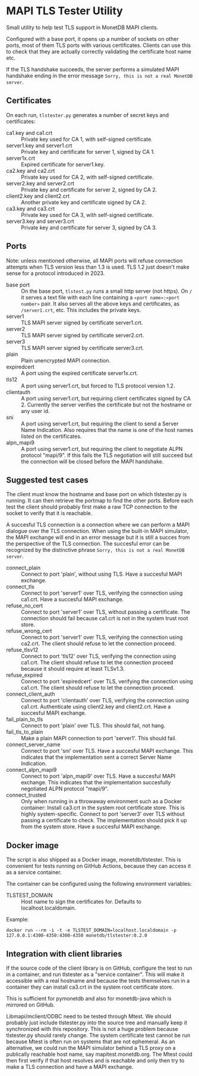 MAPI TLS Tester Utility
=======================

Small utility to help test TLS support in MonetDB MAPI clients.

Configured with a base port, it opens up a number of sockets on other ports,
most of them TLS ports with various certificates. Clients can use this to check
that they are actually correctly validating the certificate host name etc.

If the TLS handshake succeeds, the server performs a simulated MAPI
handshake ending in the error message 
`Sorry, this is not a real MonetDB server`.


Certificates
------------

On each run, `tlstester.py` generates a number of secret keys and certificates:

<dl>

<dt>ca1.key and ca1.crt</dt>
<dd>Private key used for CA 1, with self-signed certificate.
</dd>
<dt>server1.key and server1.crt</dt>
<dd>Private key and certificate for server 1, signed by CA 1.
</dd>

<dt>server1x.crt</dt>
<dd>Expired certificate for server1.key.</dd>

<dt>ca2.key and ca2.crt</dt>
<dd>Private key used for CA 2, with self-signed certificate.
</dd>
<dt>server2.key and server2.crt</dt>
<dd>Private key and certificate for server 2, signed by CA 2.
</dd>

<dt>client2.key and client2.crt</dt>
<dd>Another private key and certificate signed by CA 2.</dd>

<dt>ca3.key and ca3.crt</dt>
<dd>Private key used for CA 3, with self-signed certificate.
</dd>
<dt>server3.key and server3.crt</dt>
<dd>Private key and certificate for server 3, signed by CA 3.
</dd>

</dl>


Ports
-----

Note: unless mentioned otherwise, all MAPI ports will refuse connection attempts
when TLS version less than 1.3 is used. TLS 1.2 just doesn't make sense for a
protocol introduced in 2023.

<dl>

<dt>base port</dt>
<dd>
   On the base port, <code>tlstest.py</code> runs a small http server (not https).
   On <code>/</code> it serves a text file with each line containing a
   <code>«port name»:«port number»</code> pair.
   It also serves all the above keys and certificates, as <code>/server1.crt</code>,
   etc. This includes the private keys.
</dd>

<dt>server1</dt>
<dd>TLS MAPI server signed by certificate server1.crt.</dd>

<dt>server2</dt>
<dd>TLS MAPI server signed by certificate server2.crt.</dd>

<dt>server3</dt>
<dd>TLS MAPI server signed by certificate server3.crt.</dd>

<dt>plain</dt>
<dd>Plain unencrypted MAPI connection.</dd>

<dt>expiredcert</dt>
<dd>A port using the expired certificate server1x.crt.</dd>

<dt>tls12</dt>
<dd>A port using server1.crt, but forced to TLS protocol version 1.2.</dd>

<dt>clientauth</dt>
<dd>
   A port using server1.crt, but requiring client certificates signed by CA 2.
   Currently the server verifies the certificate but not the hostname or any
   user id.
</dd>

<dt>sni</dt>
<dd>
   A port using server1.crt, but requiring the client to send a Server Name Indication.
   Also requires that the name is one of the host names listed on the certificates.
</dd>

<dt>alpn_mapi9</dt>
<dd>
   A port using server1.crt, but requiring the client to negotiate ALPN protocol
   "mapi/9". If this fails the TLS negotiation will still succeed but the connection
   will be closed before the MAPI handshake.
</dd>

</dl>


Suggested test cases
--------------------

The client must know the hostname and base port on which tlstester.py is
running. It can then retrieve the portmap to find the other ports. Before each
test the client should probably first make a raw TCP connection to the socket to
verify that it is reachable.

A succesful TLS connection is a connection where we can perform a MAPI dialogue
over the TLS connection. When using the built-in MAPI simulator, the MAPI
exchange will end in an error message but it is still a succes from the
perspective of the TLS connection. The succesful error can be recognized by the
distinctive phrase `Sorry, this is not a real MonetDB server`.

<dl>

<dt>connect_plain</dt>
<dd>
   Connect to port 'plain', without using TLS. Have a succesful MAPI exchange.
</dd>

<dt>connect_tls</dt>
<dd>
   Connect to port 'server1' over TLS, verifying the connection using ca1.crt.
   Have a succesful MAPI exchange.
</dd>

<dt>refuse_no_cert</dt>
<dd>
   Connect to port 'server1' over TLS, without passing a certificate.
   The connection should fail because ca1.crt is not in the system trust root store.
</dd>

<dt>refuse_wrong_cert</dt>
<dd>
   Connect to port 'server1' over TLS, verifying the connection using ca2.crt.
   The client should refuse to let the connection proceed.
</dd>

<dt>refuse_tlsv12</dt>
<dd>
   Connect to port 'tls12' over TLS, verifying the connection using ca1.crt.
   The client should refuse to let the connection proceed because it should
   require at least TLSv1.3.
</dd>

<dt>refuse_expired</dt>
<dd>
   Connect to port 'expiredcert' over TLS, verifying the connection using ca1.crt.
   The client should refuse to let the connection proceed.
</dd>

<dt>connect_client_auth</dt>
<dd>
   Connect to port 'clientauth' over TLS, verifying the connection using ca1.crt.
   Authenticate using client2.key and client2.crt.
   Have a succesful MAPI exchange.
</dd>

<dt>fail_plain_to_tls</dt>
<dd>
   Connect to port 'plain' over TLS. This should fail, not hang.
</dd>

<dt>fail_tls_to_plain</dt>
<dd>
   Make a plain MAPI connection to port 'server1'. This should fail.
</dd>

<dt>connect_server_name</dt>
<dd>
   Connect to port 'sni' over TLS. Have a succesful MAPI exchange.
   This indicates that the implementation sent a correct Server Name Indication.
</dd>

<dt>connect_alpn_mapi9</dt>
<dd>
   Connect to port 'alpn_mapi9' over TLS. Have a succesful MAPI exchange.
   This indicates that the implementation succesfully negotiated ALPN protocol
   "mapi/9".
</dd>

<dt>connect_trusted</dt>
<dd>
   Only when running in a throwaway environment such as a Docker container:
   Install ca3.crt in the system root certificate store. This is highly
   system-specific. Connect to port 'server3' over TLS without passing a
   certificate to check. The implementation should pick it up from the system
   store. Have a succesful MAPI exchange.
</dd>

</dl>

Docker image
------------

The script is also shipped as a Docker image, monetdb/tlstester.
This is convenient for tests running on GitHub Actions, because they can access
it as a service container.

The container can be configured using the following environment variables:

<dl>

<dt>TLSTEST_DOMAIN</dt>
<dd>Host name to sign the certificates for. Defaults to localhost.localdomain.</dd>

</dl>

Example:

```
docker run --rm -i -t -e TLSTEST_DOMAIN=localhost.localdomain -p 127.0.0.1:4300-4350:4300-4350 monetdb/tlstester:0.2.0
```


Integration with client libraries
---------------------------------

If the source code of the client library is on GitHub, configure the test to run
in a container, and run tlstester as a "service container". This will make it
accessible with a real hostname and because the tests themselves run in a
container they can install ca3.crt in the system root certificate store.

This is sufficient for pymonetdb and also for monetdb-java which is mirrored on
GitHub.

Libmapi/mclient/ODBC need to be tested through Mtest. We should probably just include
tlstester.py into the source tree and manually keep it synchronized with this
repository. This is not a huge problem because tlstester.py should rarely change.
The system certificate test cannot be run because Mtest is often run on systems
that are not ephemeral. As an alternative, we could run the MAPI simulator behind
a TLS proxy on a publically reachable host name, say mapitest.monetdb.org. The
Mtest could then first verify if that host resolves and is reachable and only
then try to make a TLS connection and have a MAPI exchange.

